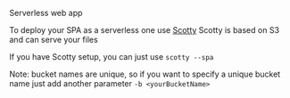 Serverless web app

To deploy your SPA as a serverless one use [Scotty](https://github.com/stojanovic/scottyjs)
Scotty is based on S3 and can serve your files

If you have Scotty setup, you can just use
`
scotty --spa
`

Note: bucket names are unique, so if you want to specify a unique bucket name
just add another parameter `-b <yourBucketName>`



